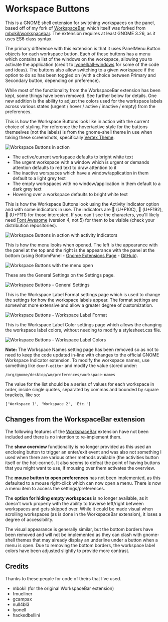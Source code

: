 # Workspace Buttons

This is a GNOME shell extension for switching workspaces on the panel, based off of my fork of [WorkspaceBar](https://gitlab.com/carmanaught/workspacebar), which itself was forked from [mbokil/workspacebar](https://github.com/mbokil/workspacebar). The extension requires at least GNOME 3.26, as it uses ES6 class syntax.

The primary difference with this extension is that it uses PanelMenu.Button objects for each workspace button. Each of these buttons has a menu which contains a list of the windows on the workspace, allowing you to activate the application (credit to [lyonell/all-windows](https://github.com/lyonel/all-windows) for some of the code and ideas). The buttons also allow switching to a given workspace if the option to do so has been toggled on (with a choice between Primary and Secondary button, depending on preference).

While most of the functionality from the WorkspaceBar extension has been kept, some things have been removed. See further below for details. One new addition is the ability to adjust the colors used for the workspace labels across various states (urgent / hover / active / inactive / empty) from the preferences.

This is how the Workspace Buttons look like in action with the current choice of styling. For reference the hover/active style for the buttons themselves (not the labels) is from the gnome-shell theme in use when taking these screenshots, specifically [Vertex Theme](https://github.com/horst3180/vertex-theme).

![Workspace Buttons in action](http://i.imgur.com/TvGCzvE.png)
- The active/current workspace defaults to bright white text
- The urgent workspace with a window which is urgent or demands attention defaults to red text to draw attention to it
- The inactive worspaces which have a window/application in them default to a light grey text
- The empty workspaces with no window/application in them default to a dark grey text
- Hovering over a workspace defaults to bright white text

This is how the Workspace Buttons look using the Activity Indicator option and with some indicators in use. The indicators are  (U+F10C),  (U+F192),  (U+F111) for those interested. If you can't see the characters, you'll likely need [Font Awesome](http://fontawesome.io/icons/) (version 4, not 5) for them to be visible (check your distribution repositories). 

![Workspace Buttons in action with activity indicators](http://i.imgur.com/VJZdxd9.png)

This is how the menu looks when opened. The left is the appearance with the panel at the top and the right is the appearance with the panel at the bottom (using BottomPanel - [Gnome Extensions Page](https://extensions.gnome.org/extension/949/bottompanel/) - [GitHub](https://github.com/Thoma5/gnome-shell-extension-bottompanel)).

![Workspace Buttons with the menu open](http://i.imgur.com/R1WpVXv.png)

These are the General Settings on the Settings page.

![Workspace Buttons - General Settings](https://i.imgur.com/AGpEZWu.png)

This is the Workspace Label Format settings page which is used to change the settings for how the workspace labels appear. The format settings are somewhat more extensive and allow a greater degree of customization.

![Workspace Buttons - Workspace Label Format](http://i.imgur.com/I8SZnR9.png)

This is the Workspace Label Color settings page which allows the changing the workspace label colors, without needing to modify a stylesheet.css file.

![Workspace Buttons - Workspace Label Colors](http://i.imgur.com/MJOc61O.png)

**Note:** The Workspace Names setting page has been removed so as not to need to keep the code updated in-line with changes to the official GNOME Workspace Indicator extension. To modify the workspace names, use something like `dconf-editor` and modify the value stored under:

```
/org/gnome/desktop/wm/preferences/workspace-names
```

The value for the list should be a series of values for each workspace in order, inside single quotes, separated by commas and bounded by square brackets, like so:

```
['Workspace 1', 'Workspace 2', 'Etc.']
```

## Changes from the WorkspaceBar extension

The following features of the [WorkspaceBar](https://gitlab.com/carmanaught/workspacebar) extension have not been included and there is no intention to re-implement them.

The **show overview** functionality is no longer provided as this used an enclosing button to trigger an enter/exit event and was also not something I used when there are various other methods available (the activities button itself or the hot-corner). It also seems to defeat the point of having buttons that you might want to use, if mousing over them activates the overview.

The **mouse button to open preferences** has not been implemented, as this defaulted to a mouse right-click which can now open a menu. There is now a menu item to access the settings/preferences.

The **option for hiding empty workspaces** is no longer available, as it doesn't work properly with the ability to traverse left/right between workspaces and gets skipped over. While it could be made visual when scrolling workspaces (as is done in the WorkspaceBar extension), it loses a degree of accessibility.

The visual appearance is generally similar, but the bottom borders have been removed and will not be implemented as they can clash with gnome-shell themes that may already display an underline under a button when a menu is open. Due to removing the bottom borders, the workspace label colors have been adjusted slightly to provide more contrast.

## Credits
Thanks to these people for code of theirs that I've used.
- mbokil (for the original WorkspaceBar extension)
- fmuellner
- gcampax
- null4bl3
- lyonell
- hackedbellini
